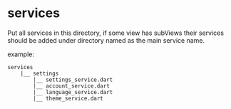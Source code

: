 # services

Put all services in this directory,
if some view has subViews their services should be added under directory named as the main service name.

example:
```
services
    |__ settings
        |__ settings_service.dart
        |__ account_service.dart
        |__ language_service.dart
        |__ theme_service.dart
```